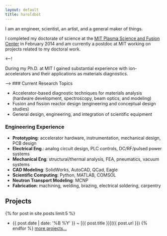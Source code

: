 ```yaml
---
layout: default
title: haroldbot
---
```


<p>I am an engineer, scientist, an artist, and a general maker of things.</p>

<p>I completed my doctorate of science at the <a href='http://www.psfc.mit.edu/'>MIT Plasma Science and Fusion Center</a>
in February 2014 and am currently a postdoc at MIT working on projects related to my doctoral work.</p>

<--!
<p>During my Ph.D. at MIT I gained substantial experience with ion-accelerators and their
applications as materials diagnostics.</p>
-->
### Current Research Topics

- Accelerator-based diagnostic techniques for materials analysis (hardware development,
spectroscopy, beam optics, and modeling)
- Fusion and fission reactor design (engineering and conceptual design studies)
- General design, engineering, and integration of scientific equipment

### Engineering Experience

- **Prototyping**: accelerator hardware, instrumentation, mechanical design, PCB design
- **Electrical Eng**.: analog circuit design, PLC controls, DC/RF/pulsed power systems
- **Mechanical Eng**: structural/thermal analysis, FEA, pneumatics, vacuum systems
- **CAD Modeling**: SolidWorks, AutoCAD, QCad, Eagle
- **Scientific Computing**: Python, MATLAB, COMSOL
- **Neutron Transport Modeling**: MCNP
- **Fabrication**: machining, welding, brazing, electrical soldering, carpentry

## Projects
{% for post in site.posts limit:5 %}
  - {{ post.date | date: '%B %Y' }} <span class="separator">~</span> [{{ post.title }}]({{ post.url }})
{% endfor %}
[more projects...](/pages/projects)
